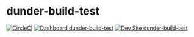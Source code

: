 # dunder-build-test

[![CircleCI](https://circleci.com/gh/notterrible/dunder-build-test.svg?style=shield)](https://circleci.com/gh/notterrible/dunder-build-test)
[![Dashboard dunder-build-test](https://img.shields.io/badge/dashboard-dunder_build_test-yellow.svg)](https://dashboard.pantheon.io/sites/a6d9b4e4-8efd-49ca-9064-f34bbbb4014e#dev/code)
[![Dev Site dunder-build-test](https://img.shields.io/badge/site-dunder_build_test-blue.svg)](http://dev-dunder-build-test.pantheonsite.io/)